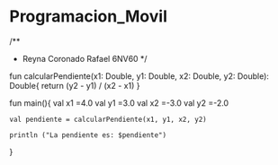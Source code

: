 # Programacion_Movil
/**
 * Reyna Coronado Rafael 6NV60
 */

fun calcularPendiente(x1: Double, y1: Double, x2: Double, y2: Double): Double{
    return (y2 - y1) / (x2 - x1)
}

fun main(){
    val x1 =4.0
    val y1 =3.0
    val x2 =-3.0
    val y2 =-2.0

    val pendiente = calcularPendiente(x1, y1, x2, y2)

    println ("La pendiente es: $pendiente")
}
